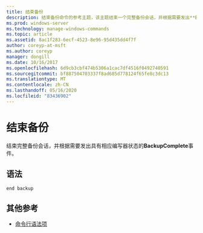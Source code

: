 ```yaml
---
title: 结束备份
description: 结束备份命令的参考主题，该主题结束一个完整备份会话，并根据需要发出**BackupComplete**事件和相应的编写器状态。
ms.prod: windows-server
ms.technology: manage-windows-commands
ms.topic: article
ms.assetid: 8ac1f283-6ecf-4523-8e96-95d435dd4f7f
author: coreyp-at-msft
ms.author: coreyp
manager: dongill
ms.date: 10/16/2017
ms.openlocfilehash: 6d9cb3cbf474b5306a1cac7df4516f0492740591
ms.sourcegitcommit: bf887504703337f8ad685d778124f65fe8c3dc13
ms.translationtype: MT
ms.contentlocale: zh-CN
ms.lasthandoff: 05/16/2020
ms.locfileid: "83436902"
---
```

# <a name="end-backup"></a>结束备份

结束完整备份会话，并根据需要发出具有相应编写器状态的**BackupComplete**事件。

## <a name="syntax"></a>语法

```
end backup
```

## <a name="additional-references"></a>其他参考

- [命令行语法项](command-line-syntax-key.md)
